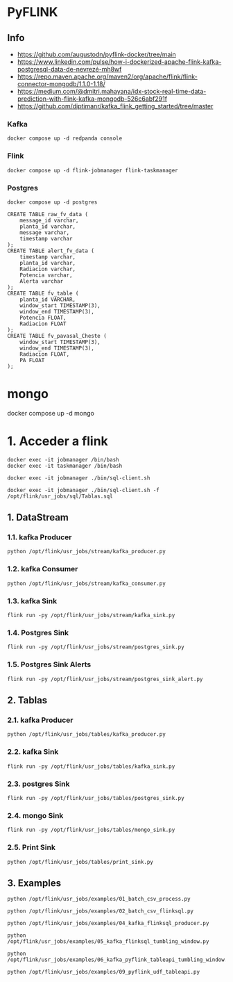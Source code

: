 # PyFLINK

## Info

* https://github.com/augustodn/pyflink-docker/tree/main
* https://www.linkedin.com/pulse/how-i-dockerized-apache-flink-kafka-postgresql-data-de-nevrezé-mh8wf
* https://repo.maven.apache.org/maven2/org/apache/flink/flink-connector-mongodb/1.1.0-1.18/
* https://medium.com/@dmitri.mahayana/idx-stock-real-time-data-prediction-with-flink-kafka-mongodb-526c6abf291f
* https://github.com/diptimanr/kafka_flink_getting_started/tree/master

### Kafka

```
docker compose up -d redpanda console
```

### Flink

```
docker compose up -d flink-jobmanager flink-taskmanager
```

### Postgres

```
docker compose up -d postgres
```

```
CREATE TABLE raw_fv_data (
    message_id varchar,
    planta_id varchar,
    message varchar,
    timestamp varchar
);
CREATE TABLE alert_fv_data (
    timestamp varchar,
    planta_id varchar,
    Radiacion varchar, 
    Potencia varchar,
    Alerta varchar
);
CREATE TABLE fv_table (
    planta_id VARCHAR,
    window_start TIMESTAMP(3),
    window_end TIMESTAMP(3),
    Potencia FLOAT,
    Radiacion FLOAT
);
CREATE TABLE fv_pavasal_Cheste (
    window_start TIMESTAMP(3),
    window_end TIMESTAMP(3),
    Radiacion FLOAT,
    PA FLOAT
);
```

# mongo

docker compose up -d mongo


# 1. Acceder a flink

```
docker exec -it jobmanager /bin/bash
docker exec -it taskmanager /bin/bash
```

```
docker exec -it jobmanager ./bin/sql-client.sh
```

```
docker exec -it jobmanager ./bin/sql-client.sh -f /opt/flink/usr_jobs/sql/Tablas.sql
```

## 1. DataStream

### 1.1. kafka Producer

```
python /opt/flink/usr_jobs/stream/kafka_producer.py
```

### 1.2. kafka Consumer

```
python /opt/flink/usr_jobs/stream/kafka_consumer.py
```

### 1.3. kafka Sink

```
flink run -py /opt/flink/usr_jobs/stream/kafka_sink.py
```

### 1.4. Postgres Sink

```
flink run -py /opt/flink/usr_jobs/stream/postgres_sink.py
```

### 1.5. Postgres Sink Alerts

```
flink run -py /opt/flink/usr_jobs/stream/postgres_sink_alert.py
```

## 2. Tablas

### 2.1. kafka Producer

```
python /opt/flink/usr_jobs/tables/kafka_producer.py
```

### 2.2. kafka Sink

```
flink run -py /opt/flink/usr_jobs/tables/kafka_sink.py
```

### 2.3. postgres Sink

```
flink run -py /opt/flink/usr_jobs/tables/postgres_sink.py
```

### 2.4. mongo Sink

```
flink run -py /opt/flink/usr_jobs/tables/mongo_sink.py
```

### 2.5. Print Sink

```
python /opt/flink/usr_jobs/tables/print_sink.py
```


## 3. Examples
```
python /opt/flink/usr_jobs/examples/01_batch_csv_process.py
```

```
python /opt/flink/usr_jobs/examples/02_batch_csv_flinksql.py
```

```
python /opt/flink/usr_jobs/examples/04_kafka_flinksql_producer.py
```

```
python /opt/flink/usr_jobs/examples/05_kafka_flinksql_tumbling_window.py
```

```
python /opt/flink/usr_jobs/examples/06_kafka_pyflink_tableapi_tumbling_window.py
```

```
python /opt/flink/usr_jobs/examples/09_pyflink_udf_tableapi.py
```
